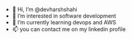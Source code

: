 - 👋 Hi, I’m @devharshshahi
- 👀 I’m interested in software development
- 🌱 I’m currently learning devops and AWS
- 📫 you can contact me on my linkedin profile

<!---
devharshshahi/devharshshahi is a ✨ special ✨ repository because its `README.md` (this file) appears on your GitHub profile.
You can click the Preview link to take a look at your changes.
--->
